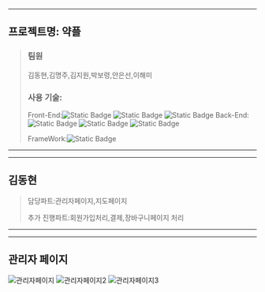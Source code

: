 
---
## 프로젝트명: 약플


>
> ### 팀원
>
>김동현,김명주,김지원,박보령,안은선,이해미
>
>
>
> 
>
>
>
> 
>
>
>
> ### 사용 기술:
>
>
>Front-End:<img alt="Static Badge" src="https://img.shields.io/badge/css3-%230000?logo=css3&logoColor=white&color=%231572B6">
            <img alt="Static Badge" src="https://img.shields.io/badge/html5-%230000?logo=html5&logoColor=white&color=%23E34F26">
            <img alt="Static Badge" src="https://img.shields.io/badge/javascript-%230000?logo=javascript&logoColor=white&color=%23F7DF1E">
           Back-End:
            <img alt="Static Badge" src="https://img.shields.io/badge/SpringBoot-%230000?logo=springboot&logoColor=white&color=%236DB33F">
          <img alt="Static Badge" src="https://img.shields.io/badge/thymeleaf-%230000?logo=thymeleaf&logoColor=white&color=%23005F0F">
           <img alt="Static Badge" src="https://img.shields.io/badge/mysql-%230000?logo=mysql&logoColor=white&color=%234479A1">
>
>FrameWork:<img alt="Static Badge" src="https://img.shields.io/badge/bootstrap-white?logo=bootstrap&logoColor=white&color=%237952B3">

---
---
## 김동현


> 담당파트:관리자페이지,지도페이지
>
> 
> 추가 진행파트:회원가입처리,결제,장바구니페이지 처리
>
> 
---

___
## 관리자 페이지
![관리자페이지](https://github.com/donglgl/KHYakPlusWeb/assets/7522774/196fa472-2768-47b8-b099-f0d20eddea1c)
![관리자페이지2](https://github.com/donglgl/KHYakPlusWeb/assets/7522774/c62393e2-9a0c-454d-91c9-fdfc62ccfb89)
![관리자페이지3](https://github.com/donglgl/KHYakPlusWeb/assets/7522774/8a1a7903-1ed8-4b66-8b77-392feddb4cbb)

